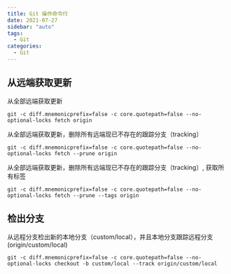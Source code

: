 ```yaml
---
title: Git 操作命令行
date: 2021-07-27
sidebar: "auto"
tags:
  - Git
categories:
  - Git
---
```


## 从远端获取更新

从全部远端获取更新

```shell
git -c diff.mnemonicprefix=false -c core.quotepath=false --no-optional-locks fetch origin
```

从全部远端获取更新，删除所有远端现已不存在的跟踪分支（tracking）

```shell
git -c diff.mnemonicprefix=false -c core.quotepath=false --no-optional-locks fetch --prune origin
```

从全部远端获取更新，删除所有远端现已不存在的跟踪分支（tracking）, 获取所有标签

```shell
git -c diff.mnemonicprefix=false -c core.quotepath=false --no-optional-locks fetch --prune --tags origin
```

## 检出分支

从远程分支检出新的本地分支（custom/local），并且本地分支跟踪远程分支(origin/custom/local)

```shell
git -c diff.mnemonicprefix=false -c core.quotepath=false --no-optional-locks checkout -b custom/local --track origin/custom/local
```
